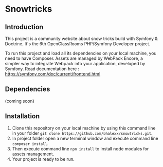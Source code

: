 # Snowtricks

## Introduction
This project is a community website about snow tricks build with Symfony & Doctrine.
It's the 6th OpenClassRooms PHP/Symfony Developer project.

To run this project and load all its dependencies on your local machine, you need to have Composer.
Assets are managed by WebPack Encore, a simpler way to integrate Webpack into your application, developed by Symfony. Read documentation here : https://symfony.com/doc/current/frontend.html

## Dependencies
(coming soon)

## Installation
1. Clone this repository on your local machine by using this command line in your folder `git clone https://github.com/bhalexx/snowtricks.git`.
2. In project folder open a new terminal window and execute command line `composer install`.
3. Then execute command line `npm install` to install node modules for assets management.
4. Your project is ready to be run.

